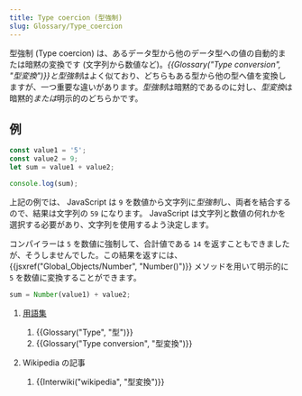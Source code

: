 ```yaml
---
title: Type coercion (型強制)
slug: Glossary/Type_coercion
---
```

型強制 (Type coercion) は、あるデータ型から他のデータ型への値の自動的または暗黙の変換です (文字列から数値など)。*{{Glossary("Type conversion", "型変換")}}*と*型強制*はよく似ており、どちらもある型から他の型へ値を変換しますが、一つ重要な違いがあります。*型強制*は暗黙的であるのに対し、*型変換*は暗黙的*または*明示的のどちらかです。

## 例

```js
const value1 = '5';
const value2 = 9;
let sum = value1 + value2;

console.log(sum);
```

上記の例では、 JavaScript は `9` を数値から文字列に*型強制*し、両者を結合するので、結果は文字列の `59` になります。 JavaScript は文字列と数値の何れかを選択する必要があり、文字列を使用するよう決定します。

コンパイラーは `5` を数値に強制して、合計値である `14` を返すこともできましたが、そうしませんでした。この結果を返すには、 {{jsxref("Global_Objects/Number", "Number()")}} メソッドを用いて明示的に `5` を数値に変換することができます。

```js
sum = Number(value1) + value2;
```

1.  [用語集](/ja/docs/Glossary)

    1.  {{Glossary("Type", "型")}}
    2.  {{Glossary("Type conversion", "型変換")}}

2.  Wikipedia の記事

    1.  {{Interwiki("wikipedia", "型変換")}}
